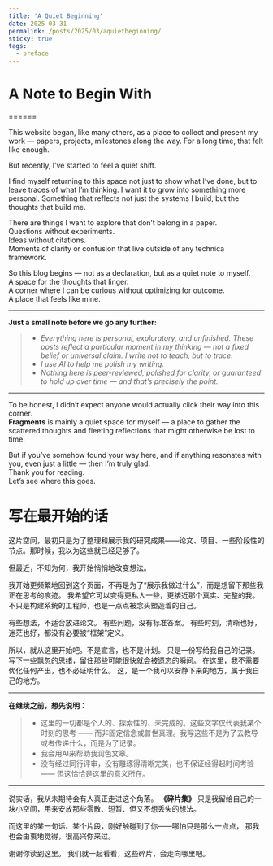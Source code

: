 ```yaml
---
title: 'A Quiet Beginning'
date: 2025-03-31
permalink: /posts/2025/03/aquietbeginning/
sticky: true
tags:
  - preface
---
```



# A Note to Begin With

======

This website began, like many others, as a place to collect and present my work — papers, projects, milestones along the way. For a long time, that felt like enough.

But recently, I’ve started to feel a quiet shift.

I find myself returning to this space not just to show what I’ve done, but to leave traces of what I’m thinking. I want it to grow into something more personal. Something that reflects not just the systems I build, but the thoughts that build me.

There are things I want to explore that don’t belong in a paper.  
Questions without experiments.  
Ideas without citations.  
Moments of clarity or confusion that live outside of any technica framework.

So this blog begins — not as a declaration, but as a quiet note to myself.  
A space for the thoughts that linger.  
A corner where I can be curious without optimizing for outcome.  
A place that feels like mine.


---

**Just a small note before we go any further:**  
>- *Everything here is personal, exploratory, and unfinished. These posts reflect a particular moment in my thinking — not a fixed belief or universal claim. I write not to teach, but to trace.*  
>- *I use AI to help me polish my writing.*
>- *Nothing here is peer-reviewed, polished for clarity, or guaranteed to hold up over time — and that’s precisely the point.*

---

To be honest, I didn’t expect anyone would actually click their way into this corner.  
**Fragments** is mainly a quiet space for myself — a place to gather the scattered thoughts and fleeting reflections that might otherwise be lost to time.

But if you’ve somehow found your way here, and if anything resonates with you, even just a little — then I’m truly glad.  
Thank you for reading.  
Let’s see where this goes.


写在最开始的话
======

这片空间，最初只是为了整理和展示我的研究成果——论文、项目、一些阶段性的节点。那时候，我以为这些就已经足够了。

但最近，不知为何，我开始悄悄地改变想法。

我开始更频繁地回到这个页面，不再是为了“展示我做过什么”，而是想留下那些我正在思考的痕迹。
我希望它可以变得更私人一些，更接近那个真实、完整的我。
不只是构建系统的工程师，也是一点点被念头塑造着的自己。

有些想法，不适合放进论文。
有些问题，没有标准答案。
有些时刻，清晰也好，迷茫也好，都没有必要被“框架”定义。

所以，就从这里开始吧。不是宣言，也不是计划。
只是一份写给我自己的记录。
写下一些飘忽的思绪，留住那些可能很快就会被遗忘的瞬间。
在这里，我不需要优化任何产出，也不必证明什么。
这，是一个我可以安静下来的地方，属于我自己的地方。

---

**在继续之前，想先说明**：
>- 这里的一切都是个人的、探索性的、未完成的。这些文字仅代表我某个时刻的思考 —— 而非固定信念或普世真理。我写这些不是为了去教导或者传递什么，而是为了记录。
>- 我会用AI来帮助我润色文章。
>- 没有经过同行评审，没有雕琢得清晰完美，也不保证经得起时间考验 —— 但这恰恰是这里的意义所在。

---

说实话，我从未期待会有人真正走进这个角落。
**《碎片集》** 只是我留给自己的一块小空间，用来安放那些零散、短暂、但又不想丢失的想法。

而这里的某一句话、某个片段，刚好触碰到了你——哪怕只是那么一点点，
那我也会由衷地觉得，很高兴你来过。

谢谢你读到这里。
我们就一起看看，这些碎片，会走向哪里吧。